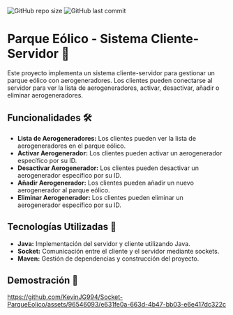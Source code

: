 ![GitHub repo size](https://img.shields.io/github/repo-size/KevinJG994/BreadcrumbsSocket-ParqueEolico
) ![GitHub last commit](https://img.shields.io/github/last-commit/KevinJG994/BreadcrumbsSocket-ParqueEolico
)
 
# Parque Eólico - Sistema Cliente-Servidor :nut_and_bolt: 

Este proyecto implementa un sistema cliente-servidor para gestionar un parque eólico con aerogeneradores. Los clientes pueden conectarse al servidor para ver la lista de aerogeneradores, activar, desactivar, añadir o eliminar aerogeneradores.

## Funcionalidades 🛠️ 

- **Lista de Aerogeneradores:** Los clientes pueden ver la lista de aerogeneradores en el parque eólico.
- **Activar Aerogenerador:** Los clientes pueden activar un aerogenerador específico por su ID.
- **Desactivar Aerogenerador:** Los clientes pueden desactivar un aerogenerador específico por su ID.
- **Añadir Aerogenerador:** Los clientes pueden añadir un nuevo aerogenerador al parque eólico.
- **Eliminar Aerogenerador:** Los clientes pueden eliminar un aerogenerador específico por su ID.

## Tecnologías Utilizadas :calling:

- **Java:** Implementación del servidor y cliente utilizando Java.
- **Socket:** Comunicación entre el cliente y el servidor mediante sockets.
- **Maven:** Gestión de dependencias y construcción del proyecto.
## Demostración 🎥
https://github.com/KevinJG994/Socket-ParqueEolico/assets/96546093/e631fe0a-663d-4b47-bb03-e6e417dc322c

